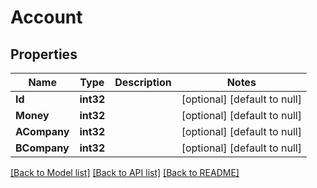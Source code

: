 # Account

## Properties
Name | Type | Description | Notes
------------ | ------------- | ------------- | -------------
**Id** | **int32** |  | [optional] [default to null]
**Money** | **int32** |  | [optional] [default to null]
**ACompany** | **int32** |  | [optional] [default to null]
**BCompany** | **int32** |  | [optional] [default to null]

[[Back to Model list]](../README.md#documentation-for-models) [[Back to API list]](../README.md#documentation-for-api-endpoints) [[Back to README]](../README.md)


